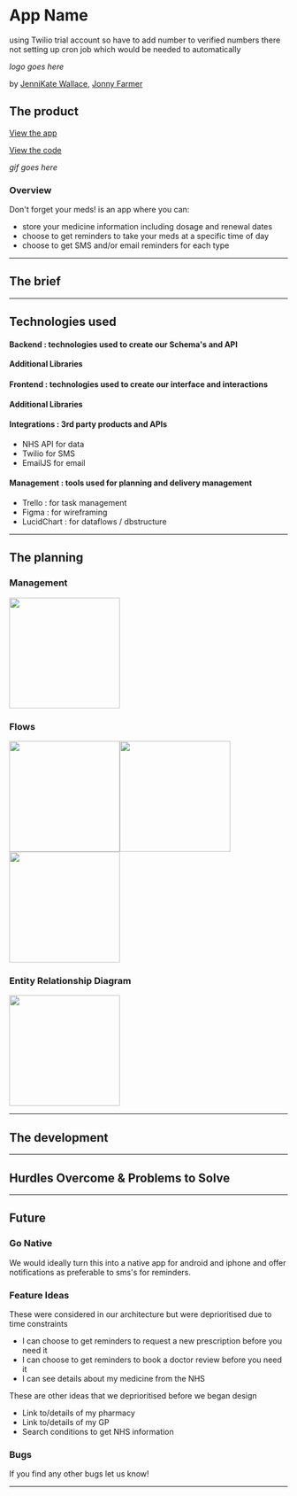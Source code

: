 # App Name

using Twilio trial account so have to add number to verified numbers there
not setting up cron job which would be needed to automatically

_logo goes here_

by [JenniKate Wallace](https://github.com/jennikate), [Jonny Farmer](https://github.com/jonnysfarmer)

## The product

[View the app](url)

[View the code](url)

_gif goes here_

### Overview

Don't forget your meds! is an app where you can:

- store your medicine information including dosage and renewal dates
- choose to get reminders to take your meds at a specific time of day
- choose to get SMS and/or email reminders for each type

----

## The brief


----

## Technologies used

#### Backend : technologies used to create our Schema's and API


**Additional Libraries**


#### Frontend : technologies used to create our interface and interactions

**Additional Libraries**

#### Integrations : 3rd party products and APIs

- NHS API for data
- Twilio for SMS
- EmailJS for email


#### Management : tools used for planning and delivery management

- Trello : for task management
- Figma : for wireframing
- LucidChart : for dataflows / dbstructure

----

## The planning

### Management

<img src="https://github.com/jennikate/remember-your-meds/blob/development/readme-images/trello-board.png?raw=true" width="200px">


### Flows

<img src="https://github.com/jennikate/remember-your-meds/blob/development/readme-images/flow-overview.png?raw=true" width="200px"><img src="https://github.com/jennikate/remember-your-meds/blob/development/readme-images/flow-create.png?raw=true" width="200px"><img src="https://github.com/jennikate/remember-your-meds/blob/development/readme-images/flow-remind.png?raw=true" width="200px">


### Entity Relationship Diagram
<img src="https://github.com/jennikate/remember-your-meds/blob/development/readme-images/erd.png?raw=true" width="200px">

----


## The development

----

## Hurdles Overcome & Problems to Solve

----

## Future

### Go Native

We would ideally turn this into a native app for android and iphone and offer notifications as preferable to sms's for reminders. 

### Feature Ideas

These were considered in our architecture but were deprioritised due to time constraints

- I can choose to get reminders to request a new prescription before you need it
- I can choose to get reminders to book a doctor review before you need it
- I can see details about my medicine from the NHS

These are other ideas that we deprioritised before we began design

- Link to/details of my pharmacy 
- Link to/details of my GP
- Search conditions to get NHS information

### Bugs

If you find any other bugs let us know!


----
